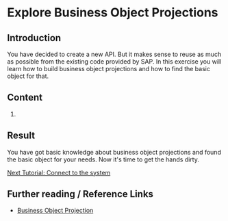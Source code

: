 # Explore Business Object Projections

## Introduction 

You have decided to create a new API. But it makes sense to reuse as much as possible from the existing code provided by SAP. In this exercise you will learn how to build business object projections and how to find the basic object for that.

## Content

1.

## Result

You have got basic knowledge about business object projections and found the basic object for your needs. Now it's time to get the hands dirty.

[Next Tutorial: Connect to the system](./adt.md)

## Further reading / Reference Links

- [Business Object Projection](https://help.sap.com/docs/abap-cloud/abap-rap/business-object-projection)
